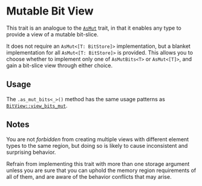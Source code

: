 # Mutable Bit View

This trait is an analogue to the [`AsMut`] trait, in that it enables any type to
provide a view of a mutable bit-slice.

It does not require an `AsMut<[T: BitStore]>` implementation, but a blanket
implementation for all `AsMut<[T: BitStore]>` is provided. This allows you to
choose whether to implement only one of `AsMutBits<T>` or `AsMut<[T]>`, and gain
a bit-slice view through either choice.

## Usage

The `.as_mut_bits<_>()` method has the same usage patterns as
[`BitView::view_bits_mut`][0].

## Notes

You are not *forbidden* from creating multiple views with different element
types to the same region, but doing so is likely to cause inconsistent and
surprising behavior.

Refrain from implementing this trait with more than one storage argument unless
you are sure that you can uphold the memory region requirements of all of them,
and are aware of the behavior conflicts that may arise.

[0]: crate::view::BitView::view_bits_mut
[`AsMut`]: core::convert::AsMut
